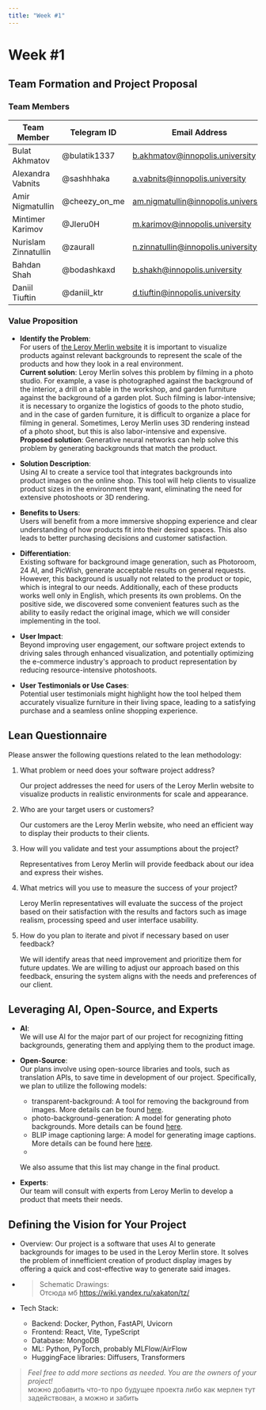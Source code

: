 ```yaml
---
title: "Week #1"
---
```


# Week #1

## **Team Formation and Project Proposal**

### **Team Members**

| Team Member          | Telegram ID   | Email Address                      |
| -------------------- | ------------- | ---------------------------------- |
| Bulat Akhmatov       | @bulatik1337  | b.akhmatov@innopolis.university    |
| Alexandra Vabnits    | @sashhhaka    | a.vabnits@innopolis.university     |
| Amir Nigmatullin     | @cheezy_on_me | am.nigmatullin@innopolis.university |
| Mintimer Karimov     | @JIeru0H      | m.karimov@innopolis.university     |
| Nurislam Zinnatullin | @zaurall      | n.zinnatullin@innopolis.university |
| Bahdan Shah          | @bodashkaxd   | b.shakh@innopolis.university       |
| Daniil Tiuftin       | @daniil_ktr   | d.tiuftin@innopolis.university     |

### **Value Proposition**

- **Identify the Problem**:  
   For users of [the Leroy Merlin website](https://leroymerlin.ru/) it is important to visualize products against relevant backgrounds to represent the scale of the products and how they look in a real environment.  
   **Current solution**: Leroy Merlin solves this problem by filming in a photo studio. For example, a vase is photographed against the background of the interior, a drill on a table in the workshop, and garden furniture against the background of a garden plot. Such filming is labor-intensive; it is necessary to organize the logistics of goods to the photo studio, and in the case of garden furniture, it is difficult to organize a place for filming in general. Sometimes, Leroy Merlin uses 3D rendering instead of a photo shoot, but this is also labor-intensive and expensive.
   **Proposed solution**: Generative neural networks can help solve this problem by generating backgrounds that match the product.

- **Solution Description**:  
   Using AI to create a service tool that integrates backgrounds into product images on the online shop. This tool will help clients to visualize product sizes in the environment they want, eliminating the need for extensive photoshoots or 3D rendering.

- **Benefits to Users**:   
   Users will benefit from a more immersive shopping experience and clear understanding of how products fit into their desired spaces. This also leads to better purchasing decisions and customer satisfaction.

- **Differentiation**:  
   Existing software for background image generation, such as Photoroom, 24 AI, and PicWish, generate acceptable results on general requests. However, this background is usually not related to the product or topic, which is integral to our needs. Additionally, each of these products works well only in English, which presents its own problems. On the positive side, we discovered some convenient features such as the ability to easily redact the original image, which we will consider implementing in the tool.

- **User Impact**:  
   Beyond improving user engagement, our software project extends to driving sales through enhanced visualization, and potentially optimizing the e-commerce industry's approach to product representation by reducing resource-intensive photoshoots.

- **User Testimonials or Use Cases**:  
   Potential user testimonials might highlight how the tool helped them accurately visualize furniture in their living space, leading to a satisfying purchase and a seamless online shopping experience.

## **Lean Questionnaire**

Please answer the following questions related to the lean methodology:

1. What problem or need does your software project address?  
   
   Our project addresses the need for users of the Leroy Merlin website to visualize products in realistic environments for scale and appearance.

2. Who are your target users or customers?

   Our customers are the Leroy Merlin website, who need an efficient way to display their products to their clients.

3. How will you validate and test your assumptions about the project?

   Representatives from Leroy Merlin will provide feedback about our idea and express their wishes.

4. What metrics will you use to measure the success of your project?

   Leroy Merlin representatives will evaluate the success of the project based on their satisfaction with the results and factors such as image realism, processing speed and user interface usability.

5. How do you plan to iterate and pivot if necessary based on user feedback?

   We will identify areas that need improvement and prioritize them for future updates. We are willing to adjust our approach based on this feedback, ensuring the system aligns with the needs and preferences of our client.

   

## **Leveraging AI, Open-Source, and Experts**

- **AI**:  
   We will use AI for the major part of our project for recognizing fitting backgrounds, generating them and applying them to the product image.

- **Open-Source**:  
  Our plans involve using open-source libraries and tools, such as translation APIs, to save time in development of our project. Specifically, we plan to utilize the following models:

  - transparent-background: A tool for removing the background from images. More details can be found [here](https://pypi.org/project/transparent-background/).
  - photo-background-generation: A model for generating photo backgrounds. More details can be found [here](https://huggingface.co/yahoo-inc/photo-background-generation).
  - BLIP image captioning large: A model for generating image captions. More details can be found here [here](https://huggingface.co/Salesforce/blip-image-captioning-large).
  - 
   We also assume that this list may change in the final product.

- **Experts**:  
   Our team will consult with experts from Leroy Merlin to develop a product that meets their needs.


## **Defining the Vision for Your Project**

- Overview: Our project is a software that uses AI to generate backgrounds for images to be used in the Leroy Merlin store. It solves the problem of innefficient creation of product display images by offering a quick and cost-effective way to generate said images.

- > Schematic Drawings:  
  Отсюда мб https://wiki.yandex.ru/xakaton/tz/

- Tech Stack:
  - Backend: Docker, Python, FastAPI, Uvicorn
  - Frontend: React, Vite, TypeScript
  - Database: MongoDB
  - ML: Python, PyTorch, probably MLFlow/AirFlow
  - HuggingFace libraries: Diffusers, Transformers

>*Feel free to add more sections as needed. You are the owners of your project!*  
> можно добавить что-то про будущее проекта либо как мерлен тут задействован, а можно и забить
